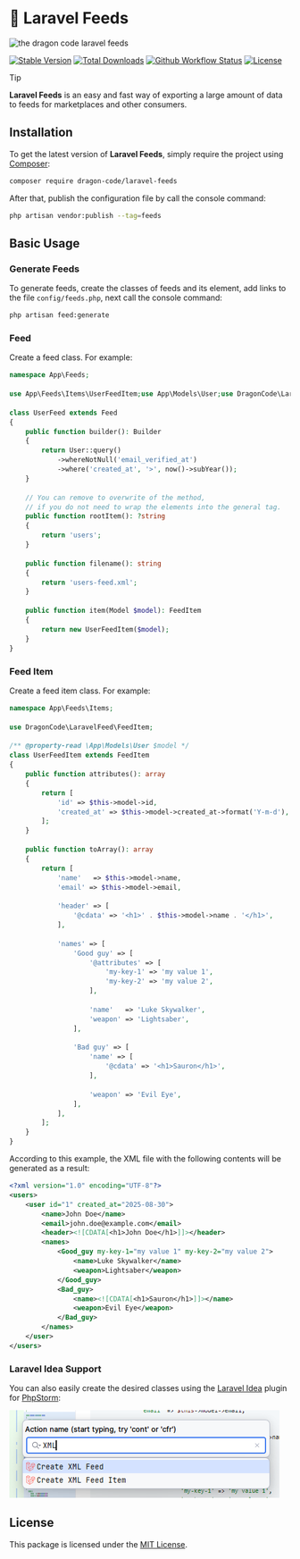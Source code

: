 # 📃 Laravel Feeds

![the dragon code laravel feeds](https://preview.dragon-code.pro/the-dragon-code/feeds.svg?brand=laravel&mode=dark)

[![Stable Version][badge_stable]][link_packagist]
[![Total Downloads][badge_downloads]][link_packagist]
[![Github Workflow Status][badge_build]][link_build]
[![License][badge_license]][link_license]

> [!TIP]
>
> **Laravel Feeds** is an easy and fast way of exporting a large amount of data to feeds for marketplaces and other
> consumers.

## Installation

To get the latest version of **Laravel Feeds**, simply require the project
using [Composer](https://getcomposer.org):

```Bash
composer require dragon-code/laravel-feeds
```

After that, publish the configuration file by call the console command:

```bash
php artisan vendor:publish --tag=feeds
```

## Basic Usage

### Generate Feeds

To generate feeds, create the classes of feeds and its element, add links to the file `config/feeds.php`, next call the
console command:

```bash
php artisan feed:generate
```

### Feed

Create a feed class. For example:

```php
namespace App\Feeds;

use App\Feeds\Items\UserFeedItem;use App\Models\User;use DragonCode\LaravelFeed\Feed;use DragonCode\LaravelFeed\FeedItem;use Illuminate\Database\Eloquent\Builder;use Illuminate\Database\Eloquent\Model;

class UserFeed extends Feed
{
    public function builder(): Builder
    {
        return User::query()
            ->whereNotNull('email_verified_at')
            ->where('created_at', '>', now()->subYear());
    }

    // You can remove to overwrite of the method,
    // if you do not need to wrap the elements into the general tag.
    public function rootItem(): ?string
    {
        return 'users';
    }

    public function filename(): string
    {
        return 'users-feed.xml';
    }

    public function item(Model $model): FeedItem
    {
        return new UserFeedItem($model);
    }
}
```

### Feed Item

Create a feed item class. For example:

```php
namespace App\Feeds\Items;

use DragonCode\LaravelFeed\FeedItem;

/** @property-read \App\Models\User $model */
class UserFeedItem extends FeedItem
{
    public function attributes(): array
    {
        return [
            'id' => $this->model->id,
            'created_at' => $this->model->created_at->format('Y-m-d'),
        ];
    }

    public function toArray(): array
    {
        return [
            'name'   => $this->model->name,
            'email' => $this->model->email,

            'header' => [
                '@cdata' => '<h1>' . $this->model->name . '</h1>',
            ],

            'names' => [
                'Good guy' => [
                    '@attributes' => [
                        'my-key-1' => 'my value 1',
                        'my-key-2' => 'my value 2',
                    ],

                    'name'   => 'Luke Skywalker',
                    'weapon' => 'Lightsaber',
                ],

                'Bad guy' => [
                    'name' => [
                        '@cdata' => '<h1>Sauron</h1>',
                    ],

                    'weapon' => 'Evil Eye',
                ],
            ],
        ];
    }
}
```

According to this example, the XML file with the following contents will be generated as a result:

```xml
<?xml version="1.0" encoding="UTF-8"?>
<users>
    <user id="1" created_at="2025-08-30">
        <name>John Doe</name>
        <email>john.doe@example.com</email>
        <header><![CDATA[<h1>John Doe</h1>]]></header>
        <names>
            <Good_guy my-key-1="my value 1" my-key-2="my value 2">
                <name>Luke Skywalker</name>
                <weapon>Lightsaber</weapon>
            </Good_guy>
            <Bad_guy>
                <name><![CDATA[<h1>Sauron</h1>]]></name>
                <weapon>Evil Eye</weapon>
            </Bad_guy>
        </names>
    </user>
</users>
```

### Laravel Idea Support

You can also easily create the desired classes using the [Laravel Idea](http://laravel-idea.com) plugin
for [PhpStorm](https://www.jetbrains.com/phpstorm/):

![](.github/images/idea.png)

## License

This package is licensed under the [MIT License](LICENSE).


[badge_build]:          https://img.shields.io/github/actions/workflow/status/TheDragonCode/laravel-feeds/tests.yml?style=flat-square

[badge_downloads]:      https://img.shields.io/packagist/dt/dragon-code/laravel-feeds.svg?style=flat-square

[badge_license]:        https://img.shields.io/packagist/l/dragon-code/laravel-feeds.svg?style=flat-square

[badge_stable]:         https://img.shields.io/github/v/release/TheDragonCode/laravel-feeds?label=packagist&style=flat-square

[link_build]:           https://github.com/TheDragonCode/laravel-feeds/actions

[link_license]:         LICENSE

[link_packagist]:       https://packagist.org/packages/dragon-code/laravel-feeds

[link_website]:         https://deploy-operations.dragon-code.pro
